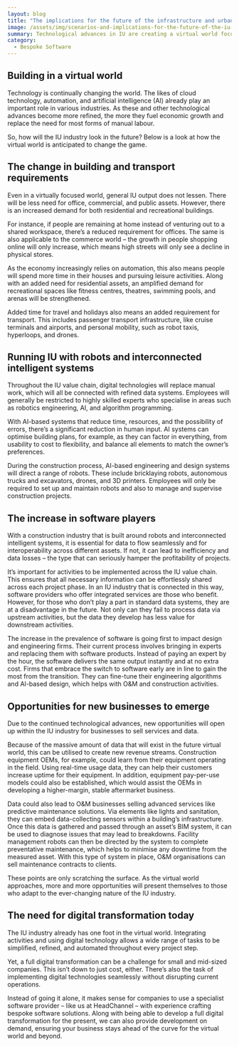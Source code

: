 ```yaml
---
layout: blog
title: "The implications for the future of the infrastructure and urban development (IU) industry: scenario 1"
image: /assets/img/scenarios-and-implications-for-the-future-of-the-iu-industry-scenario-1.png
summary: Technological advances in IU are creating a virtual world focused on residential and recreational spaces, necessitating digital transformation.
category:
  - Bespoke Software
---
```


## Building in a virtual world
Technology is continually changing the world. The likes of cloud technology, automation, and artificial intelligence (AI) already play an important role in various industries. As these and other technological advances become more refined, the more they fuel economic growth and replace the need for most forms of manual labour.

So, how will the IU industry look in the future? Below is a look at how the virtual world is anticipated to change the game.

## The change in building and transport requirements
Even in a virtually focused world, general IU output does not lessen. There will be less need for office, commercial, and public assets. However, there is an increased demand for both residential and recreational buildings.

For instance, if people are remaining at home instead of venturing out to a shared workspace, there’s a reduced requirement for offices. The same is also applicable to the commerce world – the growth in people shopping online will only increase, which means high streets will only see a decline in physical stores.

As the economy increasingly relies on automation, this also means people will spend more time in their houses and pursuing leisure activities. Along with an added need for residential assets, an amplified demand for recreational spaces like fitness centres, theatres, swimming pools, and arenas will be strengthened.

Added time for travel and holidays also means an added requirement for transport. This includes passenger transport infrastructure, like cruise terminals and airports, and personal mobility, such as robot taxis, hyperloops, and drones.

## Running IU with robots and interconnected intelligent systems
Throughout the IU value chain, digital technologies will replace manual work, which will all be connected with refined data systems. Employees will generally be restricted to highly skilled experts who specialise in areas such as robotics engineering, AI, and algorithm programming.

With AI-based systems that reduce time, resources, and the possibility of errors, there’s a significant reduction in human input. AI systems can optimise building plans, for example, as they can factor in everything, from usability to cost to flexibility, and balance all elements to match the owner’s preferences.

During the construction process, AI-based engineering and design systems will direct a range of robots. These include bricklaying robots, autonomous trucks and excavators, drones, and 3D printers. Employees will only be required to set up and maintain robots and also to manage and supervise construction projects.

## The increase in software players
With a construction industry that is built around robots and interconnected intelligent systems, it is essential for data to flow seamlessly and for interoperability across different assets. If not, it can lead to inefficiency and data losses – the type that can seriously hamper the profitability of projects.

It’s important for activities to be implemented across the IU value chain. This ensures that all necessary information can be effortlessly shared across each project phase. In an IU industry that is connected in this way, software providers who offer integrated services are those who benefit. However, for those who don’t play a part in standard data systems, they are at a disadvantage in the future. Not only can they fail to process data via upstream activities, but the data they develop has less value for downstream activities.

The increase in the prevalence of software is going first to impact design and engineering firms. Their current process involves bringing in experts and replacing them with software products. Instead of paying an expert by the hour, the software delivers the same output instantly and at no extra cost. Firms that embrace the switch to software early are in line to gain the most from the transition. They can fine-tune their engineering algorithms and AI-based design, which helps with O&M and construction activities.

## Opportunities for new businesses to emerge
Due to the continued technological advances, new opportunities will open up within the IU industry for businesses to sell services and data.

Because of the massive amount of data that will exist in the future virtual world, this can be utilised to create new revenue streams. Construction equipment OEMs, for example, could learn from their equipment operating in the field. Using real-time usage data, they can help their customers increase uptime for their equipment. In addition, equipment pay-per-use models could also be established, which would assist the OEMs in developing a higher-margin, stable aftermarket business.

Data could also lead to O&M businesses selling advanced services like predictive maintenance solutions. Via elements like lights and sanitation, they can embed data-collecting sensors within a building’s infrastructure. Once this data is gathered and passed through an asset’s BIM system, it can be used to diagnose issues that may lead to breakdowns. Facility management robots can then be directed by the system to complete preventative maintenance, which helps to minimise any downtime from the measured asset. With this type of system in place, O&M organisations can sell maintenance contracts to clients.

These points are only scratching the surface. As the virtual world approaches, more and more opportunities will present themselves to those who adapt to the ever-changing nature of the IU industry.

## The need for digital transformation today
The IU industry already has one foot in the virtual world. Integrating activities and using digital technology allows a wide range of tasks to be simplified, refined, and automated throughout every project step.

Yet, a full digital transformation can be a challenge for small and mid-sized companies. This isn’t down to just cost, either. There’s also the task of implementing digital technologies seamlessly without disrupting current operations.

Instead of going it alone, it makes sense for companies to use a specialist software provider – like us at HeadChannel – with experience crafting bespoke software solutions. Along with being able to develop a full digital transformation for the present, we can also provide development on demand, ensuring your business stays ahead of the curve for the virtual world and beyond.
